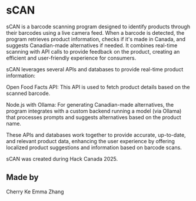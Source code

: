 # sCAN

sCAN is a barcode scanning program designed to identify products through their barcodes using a live camera feed. When a barcode 
is detected, the program retrieves product information, checks if it's made in Canada, and suggests Canadian-made alternatives if 
needed. It combines real-time scanning with API calls to provide feedback on the product, creating an efficient and 
user-friendly experience for consumers.

sCAN leverages several APIs and databases to provide real-time product information:

Open Food Facts API: This API is used to fetch product details based on the scanned barcode. 

Node.js with Ollama: For generating Canadian-made alternatives, the program integrates with a custom backend running a model (via Ollama) that processes prompts and suggests alternatives based on the product name.

These APIs and databases work together to provide accurate, up-to-date, and relevant product data, enhancing the user experience by offering localized product suggestions and information based on barcode scans.

sCAN was created during Hack Canada 2025.
## Made by
Cherry Ke
Emma Zhang
